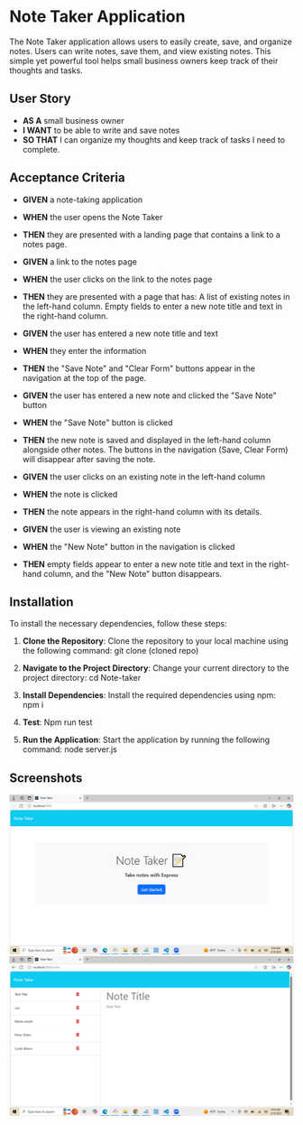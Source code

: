 # Note Taker Application
The Note Taker application allows users to easily create, save, and organize notes. Users can write notes, save them, and view existing notes. This simple yet powerful tool helps small business owners keep track of their thoughts and tasks.


## User Story
- **AS A** small business owner
- **I WANT** to be able to write and save notes
- **SO THAT** I can organize my thoughts and keep track of tasks I need to complete.

## Acceptance Criteria

- **GIVEN** a note-taking application
- **WHEN** the user opens the Note Taker
- **THEN** they are presented with a landing page that contains a link to a notes page.


- **GIVEN** a link to the notes page
- **WHEN** the user clicks on the link to the notes page
- **THEN** they are presented with a page that has:
A list of existing notes in the left-hand column.
Empty fields to enter a new note title and text in the right-hand column.


- **GIVEN** the user has entered a new note title and text
- **WHEN** they enter the information
- **THEN** the "Save Note" and "Clear Form" buttons appear in the navigation at the top of the page.


- **GIVEN** the user has entered a new note and clicked the "Save Note" button
- **WHEN** the "Save Note" button is clicked
- **THEN** the new note is saved and displayed in the left-hand column alongside other notes.
The buttons in the navigation (Save, Clear Form) will disappear after saving the note.


- **GIVEN** the user clicks on an existing note in the left-hand column
- **WHEN** the note is clicked
- **THEN** the note appears in the right-hand column with its details.


- **GIVEN** the user is viewing an existing note
- **WHEN** the "New Note" button in the navigation is clicked
- **THEN** empty fields appear to enter a new note title and text in the right-hand column, and the "New Note" button disappears.

## Installation
To install the necessary dependencies, follow these steps:

1. **Clone the Repository**: Clone the repository to your local machine using the following command:
    git clone (cloned repo)
   
2. **Navigate to the Project Directory**: Change your current directory to the project directory:
    cd Note-taker
    
3. **Install Dependencies**: Install the required dependencies using npm:
    npm i
   
5. **Test**: Npm run test   
    
6. **Run the Application**: Start the application by running the following command:
    node server.js

## Screenshots
![Image Alt](https://github.com/DippaFudd/Note-taker/blob/0285b43946162ff66f8cf64caae313d2b40fb5ae/2025-03-18.png)
![Image Alt](https://github.com/DippaFudd/Note-taker/blob/0285b43946162ff66f8cf64caae313d2b40fb5ae/2025-03-18%20(1).png)
